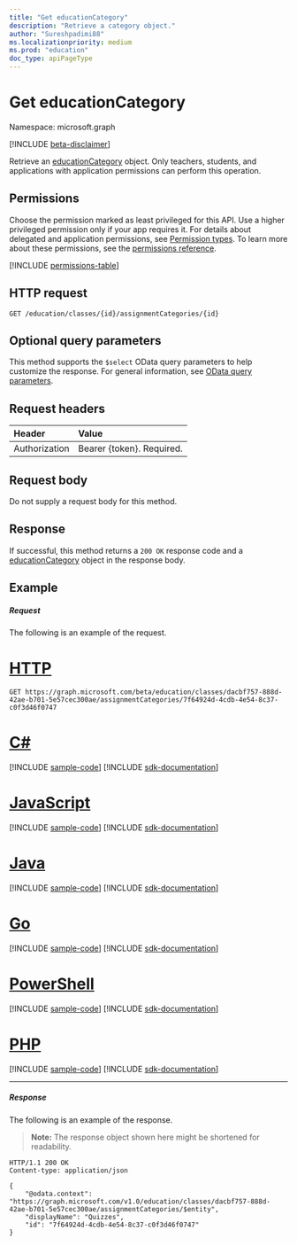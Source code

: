 ```yaml
---
title: "Get educationCategory"
description: "Retrieve a category object."
author: "Sureshpadimi88"
ms.localizationpriority: medium
ms.prod: "education"
doc_type: apiPageType
---
```


# Get educationCategory

Namespace: microsoft.graph

[!INCLUDE [beta-disclaimer](../../includes/beta-disclaimer.md)]

Retrieve an [educationCategory](../resources/educationcategory.md) object. Only teachers, students, and applications with application permissions can perform this operation.

## Permissions

Choose the permission marked as least privileged for this API. Use a higher privileged permission only if your app requires it. For details about delegated and application permissions, see [Permission types](/graph/permissions-overview#permission-types). To learn more about these permissions, see the [permissions reference](/graph/permissions-reference).

<!-- { "blockType": "permissions", "name": "educationcategory_get" } -->
[!INCLUDE [permissions-table](../includes/permissions/educationcategory-get-permissions.md)]

## HTTP request

<!-- { "blockType": "ignored" } -->
```http
GET /education/classes/{id}/assignmentCategories/{id}
```

## Optional query parameters
This method supports the `$select` OData query parameters to help customize the response. For general information, see [OData query parameters](/graph/query-parameters).



## Request headers
| Header        | Value                     |
| :------------ | :------------------------ |
| Authorization | Bearer {token}. Required. |

## Request body

Do not supply a request body for this method.

## Response

If successful, this method returns a `200 OK` response code and a [educationCategory](../resources/educationcategory.md) object in the response body.

## Example

##### Request

The following is an example of the request.

# [HTTP](#tab/http)
<!-- {
  "blockType": "request",
  "sampleKeys": ["dacbf757-888d-42ae-b701-5e57cec300ae"],
  "name": "get_class_category"
}-->

```msgraph-interactive
GET https://graph.microsoft.com/beta/education/classes/dacbf757-888d-42ae-b701-5e57cec300ae/assignmentCategories/7f64924d-4cdb-4e54-8c37-c0f3d46f0747
```

# [C#](#tab/csharp)
[!INCLUDE [sample-code](../includes/snippets/csharp/get-class-category-csharp-snippets.md)]
[!INCLUDE [sdk-documentation](../includes/snippets/snippets-sdk-documentation-link.md)]

# [JavaScript](#tab/javascript)
[!INCLUDE [sample-code](../includes/snippets/javascript/get-class-category-javascript-snippets.md)]
[!INCLUDE [sdk-documentation](../includes/snippets/snippets-sdk-documentation-link.md)]

# [Java](#tab/java)
[!INCLUDE [sample-code](../includes/snippets/java/get-class-category-java-snippets.md)]
[!INCLUDE [sdk-documentation](../includes/snippets/snippets-sdk-documentation-link.md)]

# [Go](#tab/go)
[!INCLUDE [sample-code](../includes/snippets/go/get-class-category-go-snippets.md)]
[!INCLUDE [sdk-documentation](../includes/snippets/snippets-sdk-documentation-link.md)]

# [PowerShell](#tab/powershell)
[!INCLUDE [sample-code](../includes/snippets/powershell/get-class-category-powershell-snippets.md)]
[!INCLUDE [sdk-documentation](../includes/snippets/snippets-sdk-documentation-link.md)]

# [PHP](#tab/php)
[!INCLUDE [sample-code](../includes/snippets/php/get-class-category-php-snippets.md)]
[!INCLUDE [sdk-documentation](../includes/snippets/snippets-sdk-documentation-link.md)]

---

##### Response

The following is an example of the response.

>**Note:** The response object shown here might be shortened for readability.

<!-- {
  "blockType": "response",
  "truncated": true,
  "@odata.type": "microsoft.graph.educationCategory",
  "isCollection": false
} -->

```http
HTTP/1.1 200 OK
Content-type: application/json

{
    "@odata.context": "https://graph.microsoft.com/v1.0/education/classes/dacbf757-888d-42ae-b701-5e57cec300ae/assignmentCategories/$entity",
    "displayName": "Quizzes",
    "id": "7f64924d-4cdb-4e54-8c37-c0f3d46f0747"
}
```

<!-- uuid: 8fcb5dbc-d5aa-4681-8e31-b001d5168d79
2015-10-25 14:57:30 UTC -->
<!--
{
  "type": "#page.annotation",
  "description": "Get category",
  "keywords": "",
  "section": "documentation",
  "tocPath": "",
  "suppressions": []
}
-->
